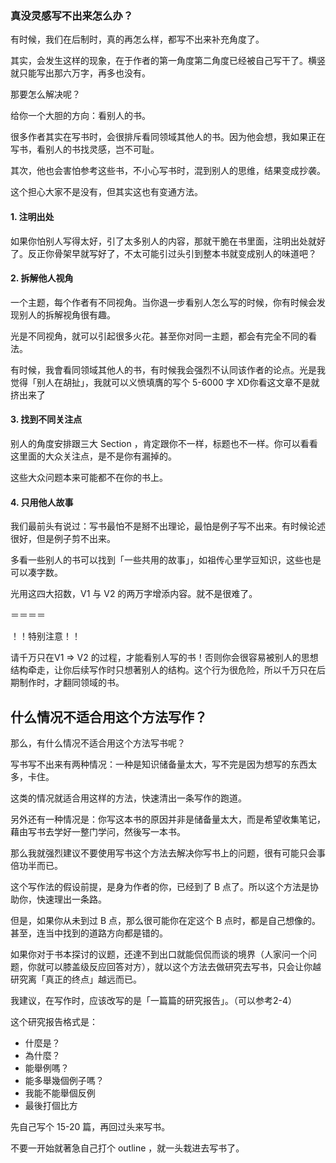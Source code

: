 ### 真没灵感写不出来怎么办？

有时候，我们在后制时，真的再怎么样，都写不出来补充角度了。

其实，会发生这样的现象，在于作者的第一角度第二角度已经被自己写干了。横竖就只能写出那六万字，再多也没有。

那要怎么解决呢？

给你一个大胆的方向：看别人的书。

很多作者其实在写书时，会很排斥看同领域其他人的书。因为他会想，我如果正在写书，看别人的书找灵感，岂不可耻。

其次，他也会害怕参考这些书，不小心写书时，混到别人的思维，结果变成抄袭。

这个担心大家不是没有，但其实这也有变通方法。

#### 1.  注明出处

如果你怕别人写得太好，引了太多别人的内容，那就干脆在书里面，注明出处就好了。反正你骨架早就写好了，不太可能引过头引到整本书就变成别人的味道吧？

#### 2.  拆解他人视角

一个主题，每个作者有不同视角。当你退一步看别人怎么写的时候，你有时候会发现别人的拆解视角很有趣。

光是不同视角，就可以引起很多火花。甚至你对同一主题，都会有完全不同的看法。

有时候，我會看同领域其他人的书，有时候我会强烈不认同该作者的论点。光是我觉得「别人在胡扯」，我就可以义愤填膺的写个
5-6000 字 XD你看这文章不是就挤出来了

#### 3. 找到不同关注点

别人的角度安排跟三大 Section ，肯定跟你不一样，标题也不一样。你可以看看这里面的大众关注点，是不是你有漏掉的。

这些大众问题本来可能都不在你的书上。

#### 4. 只用他人故事

我们最前头有说过：写书最怕不是掰不出理论，最怕是例子写不出来。有时候论述很好，但是例子剪不出来。

多看一些别人的书可以找到「一些共用的故事」，如祖传心里学豆知识，这些也是可以凑字数。

光用这四大招数，V1 与 V2 的两万字增添内容。就不是很难了。

＝＝＝＝

！！特别注意！！

请千万只在V1 =\> V2
的过程，才能看别人写的书！否则你会很容易被别人的思想结构牵走，让你后续写作时只想著别人的结构。这个行为很危险，所以千万只在后期制作时，才翻同领域的书。

## 什么情况不适合用这个方法写作？

那么，有什么情况不适合用这个方法写书呢？

写书写不出来有两种情况：一种是知识储备量太大，写不完是因为想写的东西太多，卡住。

这类的情况就适合用这样的方法，快速清出一条写作的跑道。

另外还有一种情况是：你写这本书的原因并非是储备量太大，而是希望收集笔记，藉由写书去学好一整门学问，然後写一本书。

那么我就强烈建议不要使用写书这个方法去解决你写书上的问题，很有可能只会事倍功半而已。

这个写作法的假设前提，是身为作者的你，已经到了 B 点了。所以这个方法是协助你，快速理出一条路。

但是，如果你从未到过 B 点，那么很可能你在定这个 B 点时，都是自己想像的。甚至，连当中找到的道路方向都是错的。

如果你对于书本探讨的议题，还達不到出口就能侃侃而谈的境界（人家问一个问题，你就可以膝盖级反应回答对方），就以这个方法去做研究去写书，只会让你越研究离「真正的终点」越远而已。

我建议，在写作时，应该改写的是「一篇篇的研究报告」。（可以参考2-4）

这个研究报告格式是：

* 什麼是？
* 為什麼？
* 能舉例嗎？
* 能多舉幾個例子嗎？
* 我能不能舉個反例
* 最後打個比方

先自己写个 15-20 篇，再回过头来写书。

不要一开始就著急自己打个 outline ，就一头栽进去写书了。
